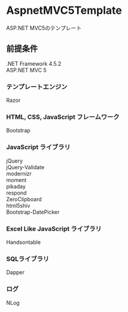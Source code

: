 # AspnetMVC5Template
ASP.NET MVC5のテンプレート

## 前提条件
.NET Framework 4.5.2  
ASP.NET MVC 5

### テンプレートエンジン
Razor

### HTML, CSS, JavaScript フレームワーク
Bootstrap

### JavaScript ライブラリ
jQuery  
jQuery-Validate  
modernizr  
moment  
pikaday  
respond  
ZeroClipboard  
html5shiv  
Bootstrap-DatePicker  

### Excel Like JavaScript ライブラリ
Handsontable

### SQLライブラリ
Dapper

### ログ
NLog

